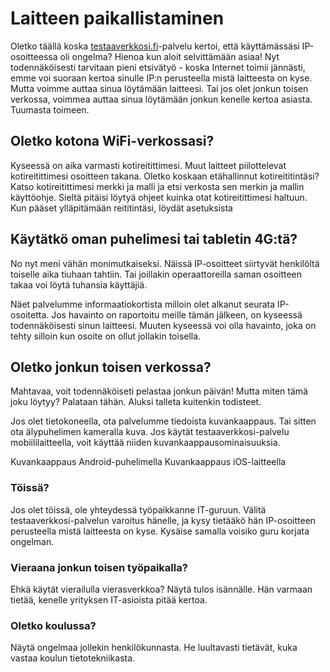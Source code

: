 # Laitteen paikallistaminen

Oletko täällä koska [testaaverkkosi.fi](https://testaaverkkosi.fi)-palvelu kertoi, että käyttämässäsi IP-osoitteessa oli ongelma? Hienoa kun aloit selvittämään asiaa! Nyt todennäköisesti tarvitaan pieni etsivätyö - koska Internet toimii jännästi, emme voi suoraan kertoa sinulle IP:n perusteella mistä laitteesta on kyse. Mutta voimme auttaa sinua löytämään laitteesi. Tai jos olet jonkun toisen verkossa, voimmea auttaa sinua löytämään jonkun kenelle kertoa asiasta. Tuumasta toimeen.

## Oletko kotona WiFi-verkossasi?

Kyseessä on aika varmasti kotireitittimesi. Muut laitteet piilottelevat kotireitittimesi osoitteen takana.  Oletko koskaan etähallinnut kotireititintäsi? Katso kotireitittimesi merkki ja malli ja etsi verkosta sen merkin ja mallin käyttöohje. Sieltä pitäisi löytyä ohjeet kuinka otat kotireitittimesi haltuun. Kun pääset ylläpitämään reititintäsi, löydät asetuksista 

## Käytätkö oman puhelimesi tai tabletin 4G:tä?

No nyt meni vähän monimutkaiseksi. Näissä IP-osoitteet siirtyvät henkilöltä toiselle aika tiuhaan tahtiin. Tai joillakin operaattoreilla saman osoitteen takaa voi löytä tuhansia käyttäjiä. 

Näet palvelumme informaatiokortista milloin olet alkanut seurata IP-osoitetta. Jos havainto on raportoitu meille tämän jälkeen, on kyseessä todennäköisesti sinun laitteesi. Muuten kyseessä voi olla havainto, joka on tehty silloin kun osoite on ollut jollakin toisella. 

## Oletko jonkun toisen verkossa?

Mahtavaa, voit todennäköiseti pelastaa jonkun päivän! Mutta  miten tämä joku löytyy? Palataan tähän. Aluksi talleta kuitenkin todisteet. 

Jos olet tietokoneella, ota palvelumme tiedoista kuvankaappaus. Tai sitten ota älypuhelimen kameralla kuva. Jos käytät testaaverkkosi-palvelu mobiililaitteella, voit käyttää niiden kuvankaappausominaisuuksia. 

Kuvankaappaus Android-puhelimella
Kuvankaappaus iOS-laitteella

### Töissä?
Jos olet töissä, ole yhteydessä työpaikkanne IT-guruun. Välitä testaaverkkosi-palvelun varoitus hänelle, ja kysy tietääkö hän IP-osoitteen perusteella mistä laitteesta on kyse. Kysäise samalla voisiko guru korjata ongelman.

### Vieraana jonkun toisen työpaikalla?
Ehkä käytät vierailulla vierasverkkoa? Näytä tulos isännälle. Hän varmaan tietää, kenelle yrityksen IT-asioista pitää kertoa.

### Oletko koulussa?

Näytä ongelmaa jollekin henkilökunnasta. He luultavasti tietävät, kuka vastaa koulun tietotekniikasta. 

